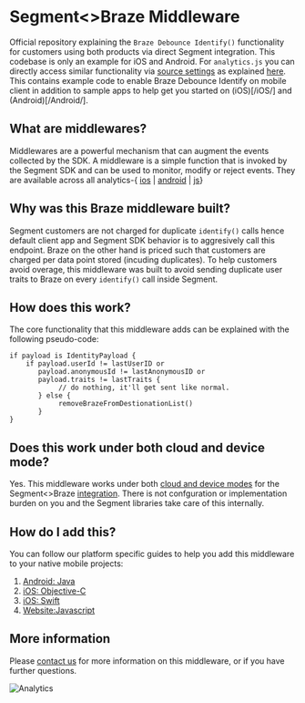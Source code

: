 # Segment<>Braze Middleware

Official repository explaining the `Braze Debounce Identify()` functionality for customers using both products via direct Segment integration. This codebase is only an example for iOS and Android. For `analytics.js` you can directly access similar functionality via [source settings](https://app.segment.com) as explained [here](https://www.segment.com/docs/connections/sources/catalog/libraries/website/javascript/#middleware). This contains example code to enable Braze Debounce Identify on mobile client in addition to sample apps to help get you started on (iOS)[/iOS/] and (Android)[/Android/].

## What are middlewares?
Middlewares are a powerful mechanism that can augment the events collected by the SDK. A middleware is a simple function that is invoked by the Segment SDK and can be used to monitor, modify or reject events. They are available across all analytics-{ [ios](https://segment.com/docs/sources/mobile/ios/#middlewares) | [android](https://segment.com/docs/sources/mobile/android/#middlewares) | [js](https://www.segment.com/docs/connections/sources/catalog/libraries/website/javascript/#middleware)}

## Why was this Braze middleware built?
Segment customers are not charged for duplicate `identify()` calls hence default client app and Segment SDK behavior is to aggresively call this endpoint. Braze on the other hand is priced such that customers are charged per data point stored (incuding duplicates). To help customers avoid overage, this middleware was built to avoid sending duplicate user traits to Braze on every `identify()` call inside Segment.

## How does this work?
The core functionality that this middleware adds can be explained with the following pseudo-code:
```
if payload is IdentityPayload {
    if payload.userId != lastUserID or
       payload.anonymousId != lastAnonymousID or
       payload.traits != lastTraits {
            // do nothing, it'll get sent like normal.
       } else {
            removeBrazeFromDestionationList()
       }
}

```

## Does this work under both cloud and device mode?
Yes. This middleware works under both [cloud and device modes](https://segment.com/docs/destinations/#connection-modes) for the Segment<>Braze [integration](https://segment.com/docs/sources/cloud-apps/braze/). There is not confguration or implementation burden on you and the Segment libraries take care of this internally.

## How do I add this?
You can follow our platform specific guides to help you add this middleware to your native mobile projects:
1. [Android: Java](/Android/README.md)
2. [iOS: Objective-C](/iOS/Objective-C/README.md)
3. [iOS: Swift](/iOS/Swift/README.md)
4. [Website:Javascript](https://www.segment.com/docs/connections/sources/catalog/libraries/website/javascript/#middleware)

## More information
Please [contact us](https://segment.com/help/) for more information on this middleware, or if you have further questions.

![Analytics](https://api.segment.io/v1/pixel/page?data=eyJ3cml0ZUtleSI6IkEyUVM0cVFoWWZ3cldhTHYzZWhRWXhncXQzSWU0T2lwIiwiYW5vbnltb3VzSWQiOiIwMjVwaWthY2h1MDI1IiwiZXZlbnQiOiJSZXBvIFZpc2l0ZWQifQ)
